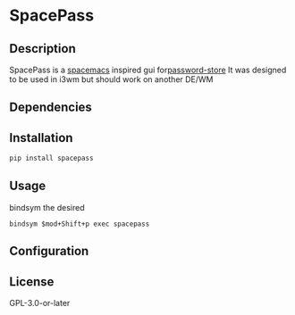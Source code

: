 # SpacePass

## Description
SpacePass is a [spacemacs](http://spacemacs.org) inspired gui for[password-store](https://www.passwordstore.org) 
It was designed to be used in i3wm but should work on another DE/WM

## Dependencies

## Installation
```bash
pip install spacepass
```

## Usage
bindsym the desired
```
bindsym $mod+Shift+p exec spacepass
```

## Configuration


## License
GPL-3.0-or-later 
